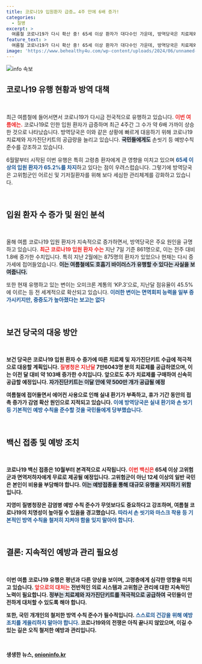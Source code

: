 ```yaml
---
title: 코로나19 입원환자 급증… 4주 만에 6배 증가!
categories:
  - 질병
excerpt: >
  여름철 코로나19가 다시 확산 중! 65세 이상 환자가 대다수인 가운데, 방역당국은 치료제와 자가진단키트 공급을 강화한다고 밝혔습니다. 예방 수칙 준수로 소중한 건강을 지켜보세요!
feature_text: >
  여름철 코로나19가 다시 확산 중! 65세 이상 환자가 대다수인 가운데, 방역당국은 치료제와 자가진단키트 공급을 강화한다고 밝혔습니다. 예방 수칙 준수로 소중한 건강을 지켜보세요!
image: 'https://www.behealthy4u.com/wp-content/uploads/2024/06/unnamed-file.png'
---
```


<p><img src="https://www.behealthy4u.com/wp-content/uploads/2024/06/unnamed-file.png" alt="info 속보" /></p>

<h2 data-ke-size="size26">코로나19 유행 현황과 방역 대책</h2>

<p data-ke-size="size16">&nbsp;</p>

<p>최근 여름철에 들어서면서 코로나19가 다시금 전국적으로 유행하고 있습니다. <b><span style="color: #ee2323;">이번 여름에는.</span></b> 코로나19로 인한 입원 환자가 급증하며 최근 4주간 그 수가 약 6배 가까이 상승한 것으로 나타났습니다. 방역당국은 이와 같은 상황에 빠르게 대응하기 위해 코로나19 치료제와 자가진단키트의 공급량을 늘리고 있습니다. <b><span style="background-color: #21538527;">국민들에게도</span></b> 손씻기 등 예방수칙 준수를 강조하고 있습니다. </p>

<p>6월말부터 시작된 이번 유행은 특히 고령층 환자에게 큰 영향을 미치고 있으며 <b><span style="color: #1a5490;">65세 이상의 입원 환자가 65.2%를 차지</span></b>하고 있다는 점이 우려스럽습니다. 그렇기에 방역당국은 고위험군인 어르신 및 기저질환자를 위해 보다 세심한 관리체계를 강화하고 있습니다.</p>

<p data-ke-size="size16">&nbsp;</p>

<h2 data-ke-size="size26">입원 환자 수 증가 및 원인 분석</h2>

<p data-ke-size="size16">&nbsp;</p>

<p>올해 여름 코로나19 입원 환자가 지속적으로 증가하면서, 방역당국은 주요 원인을 규명하고 있습니다. <b><span style="color: #ee2323;">최근 코로나19 입원 환자 수는</span></b> 지난 7일 기준 861명으로, 이는 전주 대비 1.8배 증가한 수치입니다. 특히 지난 2월에는 875명의 환자가 있었으나 현재는 다시 증가세에 접어들었습니다. <b><span style="background-color: #21538527;">이는 여름철에도 호흡기 바이러스가 유행할 수 있다는 사실을 보여줍니다.</span></b></p>

<p>또한 현재 유행하고 있는 변이는 오미크론 계통의 ‘KP.3’으로, 지난달 점유율이 45.5%에 이르는 등 전 세계적으로 확산되고 있습니다. <b><span style="color: #1a5490;">이러한 변이는 면역회피 능력을 일부 증가시키지만, 중증도가 높아졌다는 보고는 없다</span></b고 질병청은 설명하였습니다.</p>

<p data-ke-size="size16">&nbsp;</p>

<h2 data-ke-size="size26">보건 당국의 대응 방안</h2>

<p data-ke-size="size16">&nbsp;</p>

<p>보건 당국은 코로나19 입원 환자 수 증가에 따른 치료제 및 자가진단키트 수급에 적극적으로 대응할 계획입니다. <b><span style="color: #ee2323;">질병청은 지난달</span></b> 7만6043명 분의 치료제를 공급하였으며, 이는 이전 달 대비 약 103배 증가한 수치입니다. 앞으로도 추가 치료제를 구매하여 신속히 공급할 예정입니다. <b><span style="background-color: #21538527;">자가진단키트는 이달 안에 약 500만 개가 공급될 예정</span></b이며, 이를 통해 국민들이 더욱 안전하게 코로나19를 예방할 수 있도록 지원하고자 합니다.</p>

<p>여름철에 접어들면서 에어컨 사용으로 인해 실내 환기가 부족하고, 휴가 기간 동안의 접촉 증가가 감염 확산 원인으로 지적되고 있습니다. <b><span style="color: #1a5490;">이에 방역당국은 실내 환기와 손 씻기 등 기본적인 예방 수칙을 준수할 것을 국민들에게 당부했습니다.</span></b></p>

<p data-ke-size="size16">&nbsp;</p>

<h2 data-ke-size="size26">백신 접종 및 예방 조치</h2>

<p data-ke-size="size16">&nbsp;</p>

<p>코로나19 백신 접종은 10월부터 본격적으로 시작됩니다. <b><span style="color: #ee2323;">이번 백신은</span></b> 65세 이상 고위험군과 면역저하자에게 무료로 제공될 예정입니다. 고위험군이 아닌 12세 이상의 일반 국민은 본인이 비용을 부담해야 합니다. <b><span style="background-color: #21538527;">이는 예방접종을 통해 대규모 유행을 저지하기 위함</span></b>입니다.</p>

<p>지영미 질병청장은 감염병 예방 수칙 준수가 무엇보다도 중요하다고 강조하며, 여름철 코로나19의 치명성이 높아질 수 있음을 경고했습니다. <b><span style="color: #1a5490;">따라서 손 씻기와 마스크 착용 등 기본적인 방역 수칙을 철저히 지켜야 함을 잊지 말아야 합니다.</span></b></p>

<p data-ke-size="size16">&nbsp;</p>

<h2 data-ke-size="size26">결론: 지속적인 예방과 관리 필요성</h2>

<p data-ke-size="size16">&nbsp;</p>

<p>이번 여름 코로나19 유행은 평년과 다른 양상을 보이며, 고령층에게 심각한 영향을 미치고 있습니다. <b><span style="color: #ee2323;">앞으로의 대처는</span></b> 전반적인 의료 시스템과 고위험군 관리에 대한 지속적인 노력이 필요합니다. <b><span style="background-color: #21538527;">정부는 치료제와 자가진단키트를 적극적으로 공급하여</span></b> 국민들이 안전하게 대처할 수 있도록 해야 합니다.</p>

<p>또한, 국민 개개인의 철저한 방역 수칙 준수가 필수적입니다. <b><span style="color: #1a5490;">스스로의 건강을 위해 예방 조치를 게을리하지 말아야 합니다.</span></b> 코로나19와의 전쟁은 아직 끝나지 않았으며, 이길 수 있는 길은 오직 철저한 예방과 관리입니다. </p>

<p data-ke-size="size16">&nbsp;</p>
생생한 뉴스, <a href="https://onioninfo.kr" rel="dofollow">onioninfo.kr</a>


